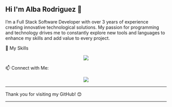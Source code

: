 ## Hi I'm Alba Rodriguez 👋

I’m a Full Stack Software Developer with over 3 years of experience creating innovative technological solutions. My passion for programming and technology drives me to constantly explore new tools and languages to enhance my skills and add value to every project.

🔧 My Skills

<p align="center">
  <a href="https://skillicons.dev">
    <img src="https://skillicons.dev/icons?i=vue,django,postgres,sass,androidstudio,ansible,azure,docker,git" />
  </a>
</p>

📫 Connect with Me:

<p align="center">
  <a href="https://skillicons.dev">
    <img src="https://skillicons.dev/icons?i=github,linkedin,gmail" />
  </a>
</p>

------------------------------------

Thank you for visiting my GitHub! 😊

-------------------------------------
<!--
**albarguezz/albarguezz** is a ✨ _special_ ✨ repository because its `README.md` (this file) appears on your GitHub profile.

Here are some ideas to get you started:

- 🔭 I’m currently working on ...
- 🌱 I’m currently learning ...
- 👯 I’m looking to collaborate on ...
- 🤔 I’m looking for help with ...
- 💬 Ask me about ...
- 📫 How to reach me: ...
- 😄 Pronouns: ...
- ⚡ Fun fact: ...
-->
